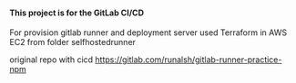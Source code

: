 #### This project is for the GitLab CI/CD


For provision gitlab runner and deployment server used Terraform in AWS EC2 from folder selfhostedrunner


original repo with cicd https://gitlab.com/runalsh/gitlab-runner-practice-npm
